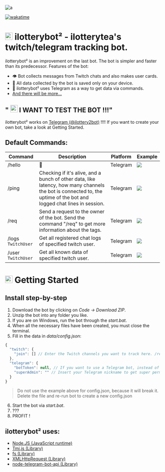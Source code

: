 ![a](https://repos.ilteapls.ru/assets/images/ilotterybot2-Banner.png)

[![wakatime](https://wakatime.com/badge/user/09f67b1c-0691-482a-a1d4-e4751e6962de/project/dbf68ebf-fa75-4a76-b014-a33b9da2ae5c.svg?style=social)](https://wakatime.com/badge/user/09f67b1c-0691-482a-a1d4-e4751e6962de/project/dbf68ebf-fa75-4a76-b014-a33b9da2ae5c)

# <img src="https://cdn.betterttv.net/emote/60bfa528f8b3f62601c3abd3/3x" height=24> ilotterybot² - ilotterytea's twitch/telegram tracking bot.

ilotterybot² is an improvement on the last bot. The bot is simpler and faster than its predecessor. Features of the bot:
- 👁 Bot collects messages from Twitch chats and also makes user cards.
- 💾 All data collected by the bot is saved only on your device.
- 📨 ilotterybot² uses Telegram as a way to get data via commands.
- [And there will be more...](https://github.com/users/ilotterytea/projects/2#card-72657765)

## " <img src="https://static-cdn.jtvnw.net/emoticons/v2/34/static/light/3.0" height=24> I WANT TO TEST THE BOT !!!"
ilotterybot² works on [Telegram (@ilottery2bot)](https://t.me/ilottery2bot) !!!! If you want to create your own bot, take a look at Getting Started.

## Default Commands:
Command | Description | Platform | Example
---| --- |--- | ---
/hello | 👋 | Telegram | ![](https://repos.ilteapls.ru/assets/images/screenshots/ilotterybot2-scr1.png)
/ping | Checking if it's alive, and a bunch of other data, like latency, how many channels the bot is connected to, the uptime of the bot and logged chat lines in session. | Telegram | ![](https://repos.ilteapls.ru/assets/images/screenshots/ilotterybot2-scr2.png)
/req | Send a request to the owner of the bot. Send the command "/req" to get more information about the tags. | Telegram | ![](https://repos.ilteapls.ru/assets/images/screenshots/ilotterybot2-scr5.png)
/logs `TwitchUser` | Get all registered chat logs of specified twitch user. | Telegram | ![](https://repos.ilteapls.ru/assets/images/screenshots/ilotterybot2-scr3.png)
/user `TwitchUser` | Get all known data of specified twitch user. | Telegram | ![](https://repos.ilteapls.ru/assets/images/screenshots/ilotterybot2-scr4.png)

# <img src="https://cdn.betterttv.net/emote/60d25e1e8ed8b373e4217fe2/3x" height=24> Getting Started
## Install step-by-step
1. Download the bot by clicking on _Code -> Download ZIP_.
2. Unzip the bot into any folder you like.
3. If you are on Windows, run the bot through the _start.bat_.
4. When all the necessary files have been created, you must close the terminal.
5. Fill in the data in _data/config.json_:
```JavaScript
{
  "twitch": {
    "join": [] // Enter the Twitch channels you want to track here. /req -add also adds channels (only after reloading the bot)
  },
  "telegram": {
    "botToken": null, // If you want to use a Telegram bot, instead of NULL - insert the token obtained by BotFather.
    "superAdmin": "" // Insert your Telegram nickname to get super permissions.
  }
}
```
> Do not use the example above for config.json, because it will break it. Delete the file and re-run bot to create a new config.json

6. Start the bot via _start.bat_.
7. ???
8. PROFIT !

## ilotterybot² uses:
- [Node.JS (JavaScript runtime)](https://nodejs.org/)
- [Tmi.js (Library)](https://tmijs.com/)
- [fs (Library)](https://www.npmjs.com/package/fs)
- [XMLHttpRequest (Library)](https://www.npmjs.com/package/xmlhttprequest)
- [node-telegram-bot-api (Library)](https://www.npmjs.com/package/node-telegram-bot-api)
